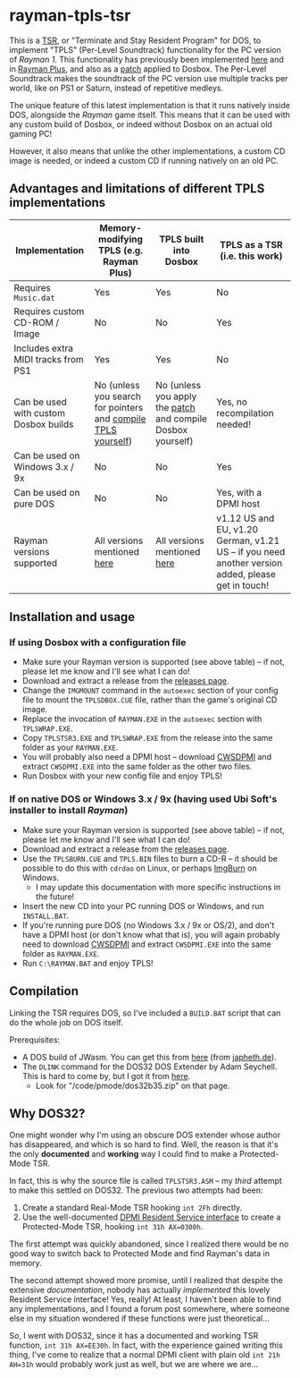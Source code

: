 # rayman-tpls-tsr
This is a [TSR](https://en.wikipedia.org/wiki/Terminate_and_stay_resident_program), or "Terminate and Stay Resident Program" for DOS,
to implement "TPLS" (Per-Level Soundtrack) functionality for the PC version of _Rayman 1_. This functionality has previously been implemented
[here](https://github.com/Snaggly/Rayman1Dos-TPLS) and in [Rayman Plus](https://raymanpc.com/forum/viewtopic.php?f=89&t=25867),
and also as a [patch](https://raymanpc.com/forum/viewtopic.php?f=89&t=28341) applied to Dosbox. The Per-Level Soundtrack makes the soundtrack
of the PC version use multiple tracks per world, like on PS1 or Saturn, instead of repetitive medleys.

The unique feature of this latest implementation is that it runs natively inside DOS, alongside the _Rayman_ game itself.
This means that it can be used with any custom build of Dosbox, or indeed without Dosbox on an actual old gaming PC!

However, it also means that unlike the other implementations, a custom CD image is needed, or indeed a custom CD if running natively on an old PC.

## Advantages and limitations of different TPLS implementations

|Implementation |Memory-modifying TPLS (e.g. Rayman Plus) |TPLS built into Dosbox | TPLS as a TSR (i.e. this work) |
--- |--- | --- | ---
|Requires `Music.dat` | Yes | Yes | No |
|Requires custom CD-ROM / Image | No | No | Yes |
|Includes extra MIDI tracks from PS1 | Yes | Yes | No |
|Can be used with custom Dosbox builds | No (unless you search for pointers and [compile TPLS yourself](https://github.com/Snaggly/Rayman1Dos-TPLS/blob/master/OffsetList.h)) | No (unless you apply the [patch](https://raymanpc.com/forum/viewtopic.php?f=89&t=28341) and compile Dosbox yourself) | Yes, no recompilation needed! |
|Can be used on Windows 3.x / 9x | No | No | Yes |
|Can be used on pure DOS | No | No | Yes, with a DPMI host|
|Rayman versions supported | All versions mentioned [here](https://github.com/RayCarrot/RayCarrot.RCP.Metro/blob/2e5ace35ba8d064dc7a592d9700aa311853b6deb/RayCarrot.RCP.Metro/Utilities/Games/Rayman%201/TPLS/TPLSRaymanVersion.cs) | All versions mentioned [here](https://github.com/RayCarrot/RayCarrot.RCP.Metro/blob/2e5ace35ba8d064dc7a592d9700aa311853b6deb/RayCarrot.RCP.Metro/Utilities/Games/Rayman%201/TPLS/TPLSRaymanVersion.cs) | v1.12 US and EU, v1.20 German, v1.21 US – if you need another version added, please get in touch!|

## Installation and usage

### If using Dosbox with a configuration file

* Make sure your Rayman version is supported (see above table) – if not, please let me know and I'll see what I can do!
* Download and extract a release from the [releases page](https://github.com/PluMGMK/rayman-tpls-tsr/releases).
* Change the `IMGMOUNT` command in the `autoexec` section of your config file to mount the `TPLSDBOX.CUE` file, rather than the game's original CD image.
* Replace the invocation of `RAYMAN.EXE` in the `autoexec` section with `TPLSWRAP.EXE`.
* Copy `TPLSTSR3.EXE` and `TPLSWRAP.EXE` from the release into the same folder as your `RAYMAN.EXE`.
* You will probably also need a DPMI host – download [CWSDPMI](http://sandmann.dotster.com/cwsdpmi/csdpmi7b.zip) and extract `CWSDPMI.EXE` into the same folder as the other two files.
* Run Dosbox with your new config file and enjoy TPLS!

### If on native DOS or Windows 3.x / 9x (having used Ubi Soft's installer to install _Rayman_)

* Make sure your Rayman version is supported (see above table) – if not, please let me know and I'll see what I can do!
* Download and extract a release from the [releases page](https://github.com/PluMGMK/rayman-tpls-tsr/releases).
* Use the `TPLSBURN.CUE` and `TPLS.BIN` files to burn a CD-R – it should be possible to do this with `cdrdao` on Linux, or perhaps [ImgBurn](https://www.imgburn.com/) on Windows.
  * I may update this documentation with more specific instructions in the future!
* Insert the new CD into your PC running DOS or Windows, and run `INSTALL.BAT`.
* If you're running pure DOS (no Windows 3.x / 9x or OS/2), and don't have a DPMI host (or don't know what that is), you will again probably need to download [CWSDPMI](http://sandmann.dotster.com/cwsdpmi/csdpmi7b.zip) and extract `CWSDPMI.EXE` into the same folder as `RAYMAN.EXE`.
* Run `C:\RAYMAN.BAT` and enjoy TPLS!

## Compilation

Linking the TSR requires DOS, so I've included a `BUILD.BAT` script that can do the whole job on DOS itself.

Prerequisites:
* A DOS build of JWasm. You can get this from [here](https://www.japheth.de/Download/JWasm/JWasm211bd.zip) (from [japheth.de](https://www.japheth.de/JWasm.html)).
* The `DLINK` command for the DOS32 DOS Extender by Adam Seychell. This is hard to come by, but I got it from [here](https://hornet.org/cgi-bin/scene-search.cgi?search=AM).
  * Look for "/code/pmode/dos32b35.zip" on that page.

## Why DOS32?

One might wonder why I'm using an obscure DOS extender whose author has disappeared, and which is so hard to find.
Well, the reason is that it's the only __documented__ and __working__ way I could find to make a Protected-Mode TSR.

In fact, this is why the source file is called `TPLSTSR3.ASM` – my _third_ attempt to make this settled on DOS32. The previous two attempts had been:

1. Create a standard Real-Mode TSR hooking `int 2Fh` directly.
2. Use the well-documented [DPMI Resident Service interface](http://www.delorie.com/djgpp/doc/dpmi/ch4.8.html) to create a Protected-Mode TSR, hooking `int 31h AX=0300h`.

The first attempt was quickly abandoned, since I realized there would be no good way to switch back to Protected Mode and find Rayman's data in memory.

The second attempt showed more promise, until I realized that despite the extensive _documentation_, nobody has actually _implemented_ this lovely Resident Service interface! Yes, really!
At least, I haven't been able to find any implementations, and I found a forum post somewhere, where someone else in my situation wondered if these functions were just theoretical…

So, I went with DOS32, since it has a documented and working TSR function, `int 31h AX=EE30h`.
In fact, with the experience gained writing this thing, I've come to realize that a normal DPMI client with plain old `int 21h AH=31h`
would probably work just as well, but we are where we are…
